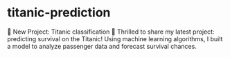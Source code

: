 # titanic-prediction
🚢 New Project: Titanic classification 🚢 Thrilled to share my latest project: predicting survival on the Titanic! Using machine learning algorithms, I built a model to analyze passenger data and forecast survival chances.
